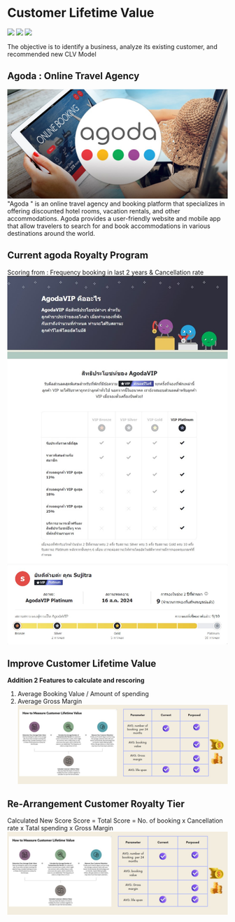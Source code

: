 # Customer Lifetime Value
[![](https://img.shields.io/badge/-Concept-green)](#) [![](https://img.shields.io/badge/-Presentation-green)](#) [![](https://img.shields.io/badge/-Student-blue)](#)

The objective is to identify a business, analyze its existing customer, and recommended new CLV Model
## Agoda : Online Travel Agency
![image](agoda-01.jpg)
"Agoda " is an online travel agency and booking platform that specializes in offering discounted hotel rooms, vacation rentals, and other accommodations. Agoda provides a user-friendly website and mobile app that allow travelers to search for and book accommodations in various destinations around the world. 

## Current agoda Royalty Program
Scoring from : Frequency booking in last 2 years & Cancellation rate
![image](agoda-02.jpg)
![image](agoda-03.jpg)

## Improve Customer Lifetime Value
**Addition 2 Features to calculate and rescoring**


1. Average Booking Value / Amount of spending
2. Average Gross Margin 
![image](agoda-04.jpg)

## Re-Arrangement Customer Royalty Tier
Calculated New Score 
Score = Total Score = No. of booking x Cancellation rate x Tatal spending x Gross Margin
![image](agoda-04.jpg)
